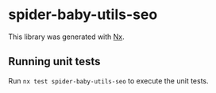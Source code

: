# spider-baby-utils-seo

This library was generated with [Nx](https://nx.dev).

## Running unit tests

Run `nx test spider-baby-utils-seo` to execute the unit tests.
